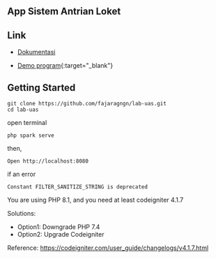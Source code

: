 ## App Sistem Antrian Loket

## Link

- [Dokumentasi](https://youtu.be/gaguOyJWFFo)

- [Demo program](http://antriansistem.rf.gd/){:target="_blank"}

## Getting Started

```shell
git clone https://github.com/fajaragngn/lab-uas.git
cd lab-uas
```

open terminal
```shell
php spark serve
```

then,

```shell
Open http://localhost:8080
```

if an error 
```shell
Constant FILTER_SANITIZE_STRING is deprecated
```

You are using PHP 8.1, and you need at least codeigniter 4.1.7

Solutions:

- Option1: Downgrade PHP 7.4
- Option2: Upgrade Codeigniter

Reference: https://codeigniter.com/user_guide/changelogs/v4.1.7.html
